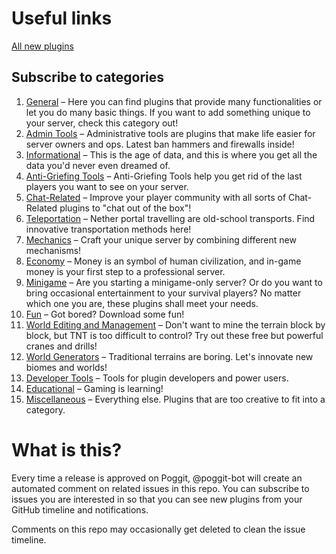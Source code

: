 # Useful links
[All new plugins](https://github.com/poggit/plugins/issues/16)

## Subscribe to categories

1. [General](https://github.com/poggit/plugins/issues/1) &ndash; Here you can find plugins that provide many functionalities or let you do many basic things. If you want to add something unique to your server, check this category out!
2. [Admin Tools](https://github.com/poggit/plugins/issues/2) &ndash; Administrative tools are plugins that make life easier for server owners and ops. Latest ban hammers and firewalls inside!
3. [Informational](https://github.com/poggit/plugins/issues/3) &ndash; This is the age of data, and this is where you get all the data you'd never even dreamed of.
4. [Anti-Griefing Tools](https://github.com/poggit/plugins/issues/4) &ndash; Anti-Griefing Tools help you get rid of the last players you want to see on your server.
5. [Chat-Related](https://github.com/poggit/plugins/issues/5) &ndash; Improve your player community with all sorts of Chat-Related plugins to "chat out of the box"!
6. [Teleportation](https://github.com/poggit/plugins/issues/6) &ndash; Nether portal travelling are old-school transports. Find innovative transportation methods here!
7. [Mechanics](https://github.com/poggit/plugins/issues/7) &ndash; Craft your unique server by combining different new mechanisms!
8. [Economy](https://github.com/poggit/plugins/issues/8) &ndash; Money is an symbol of human civilization, and in-game money is your first step to a professional server.
9. [Minigame](https://github.com/poggit/plugins/issues/9) &ndash; Are you starting a minigame-only server? Or do you want to bring occasional entertainment to your survival players? No matter which one you are, these plugins shall meet your needs.
10. [Fun](https://github.com/poggit/plugins/issues/10) &ndash; Got bored? Download some fun!
11. [World Editing and Management](https://github.com/poggit/plugins/issues/11) &ndash; Don't want to mine the terrain block by block, but TNT is too difficult to control? Try out these free but powerful cranes and drills!
12. [World Generators](https://github.com/poggit/plugins/issues/12) &ndash; Traditional terrains are boring. Let's innovate new biomes and worlds!
13. [Developer Tools](https://github.com/poggit/plugins/issues/13) &ndash; Tools for plugin developers and power users.
14. [Educational](https://github.com/poggit/plugins/issues/14) &ndash; Gaming is learning!
15. [Miscellaneous](https://github.com/poggit/plugins/issues/15) &ndash; Everything else. Plugins that are too creative to fit into a category.

# What is this?
Every time a release is approved on Poggit, @poggit-bot will create an automated comment on related issues in this repo. You can subscribe to issues you are interested in so that you can see new plugins from your GitHub timeline and notifications.

Comments on this repo may occasionally get deleted to clean the issue timeline.
